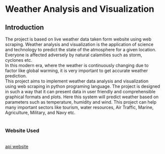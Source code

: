 <h1>Weather Analysis and Visualization</h1>
<h2>Introduction</h2>

The project is based on live weather data taken form website using web scraping. 
Weather analysis and visualization is the application of science and technology to predict the state of the atmosphere for a given location.
Everyone is affected adversely by natural calamities such as storm, cyclones etc. 
<br>
In this modern era, where the weather is continuously changing due to factor like global warming, it is very important to get accurate weather
prediction. 
<br>
This project aims to implement weather data analysis and visualization using web scraping in python programing language. The project is designed in such a way that it can present data in user friendly and
comprehensible graphical formats and plots. Here this system will predict
weather based on parameters such as temperature, humidity and wind. This
project can help many important sectors like tourism, water resources, Air
Traffic, Marine, Agriculture, Military, and Navy etc.
<br><br>
<h3>Website Used </h3> <br>
<a href = "https://www.timeanddate.com/services/api/">api website</a>
